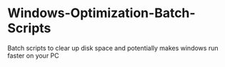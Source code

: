 # Windows-Optimization-Batch-Scripts
Batch scripts to clear up disk space and potentially makes windows run faster on your PC
